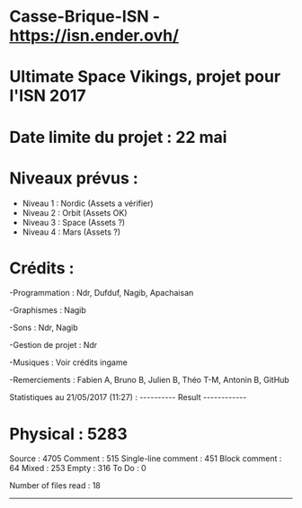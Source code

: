# Casse-Brique-ISN - https://isn.ender.ovh/
# Ultimate Space Vikings, projet pour l'ISN 2017
# Date limite du projet : 22 mai

# Niveaux prévus :
  - Niveau 1 : Nordic (Assets a vérifier)
  - Niveau 2 : Orbit (Assets OK)
  - Niveau 3 : Space (Assets ?)
  - Niveau 4 : Mars (Assets ?)

# Crédits :

-Programmation : Ndr, Dufduf, Nagib, Apachaisan

-Graphismes : Nagib

-Sons : Ndr, Nagib

-Gestion de projet : Ndr

-Musiques : Voir crédits ingame

-Remerciements : Fabien A, Bruno B, Julien B, Théo T-M, Antonin B, GitHub


Statistiques au 21/05/2017 (11:27) :
---------- Result ------------

# Physical :  5283
Source :  4705
Comment :  515
Single-line comment :  451
Block comment :  64
Mixed :  253
Empty :  316
To Do :  0

Number of files read :  18

------------------------------
